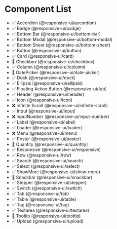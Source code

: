 # Component List

- ✅ Accordion (@responsive-ui/accordion)
- ✅ Badge (@responsive-ui/badge)
- ✅ Bottom Bar (@responsive-ui/bottom-bar)
- ✅ Bottom Modal (@responsive-ui/bottom-modal)
- ✅ Bottom Sheet (@responsive-ui/bottom-sheet)
- ✅ Button (@responsive-ui/button)
- ✅ Card (@responsive-ui/card)
- 🚧 Checkbox (@responsive-ui/checkbox)
- ✅ Column (@responsive-ui/column)
- 🚧 DatePicker (@responsive-ui/date-picker)
- ✅ Dock (@responsive-ui/dock)
- ✅ Ellipsis (@responsive-ui/ellipsis)
- ✅ Floating Action Button (@responsive-ui/fab)
- ✅ Header (@responsive-ui/header)
- ✅ Icon (@responsive-ui/icon)
- ❌ Infinite Scroll (@responsive-ui/infinite-scroll)
- ✅ Input (@responsive-ui/input)
- ❌ InputNumber (@responsive-ui/input-number)
- ✅ Label (@responsive-ui/label)
- ✅ Loader (@responsive-ui/loader)
- ❌ Menu (@responsive-ui/menu)
- ✅ Poster (@responsive-ui/poster)
- 🚧 Quantity (@responsive-ui/quantity)
- ✅ Responsive (@responsive-ui/responsive)
- ✅ Row (@responsive-ui/row)
- ✅ Search (@responsive-ui/search)
- ✅ Select (@responsive-ui/select)
- ✅ ShowMore (@responsive-ui/show-more)
- 🚧 Snackbar (@responsive-ui/snackbar)
- ✅ Stepper (@responsive-ui/stepper)
- ✅ Switch (@responsive-ui/switch)
- ✅ Tab (@responsive-ui/tab)
- ✅ Table (@responsive-ui/table)
- ✅ Tag (@responsive-ui/tag)
- ✅ Textarea (@responsive-ui/textarea)
- 🚧 Tooltip (@responsive-ui/tooltip)
- ✅ Upload (@responsive-ui/upload)
